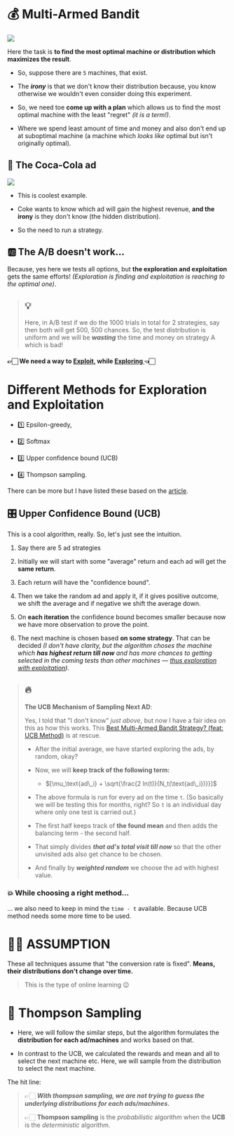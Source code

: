 # 💰 Multi-Armed Bandit

![](E:\GitHub\Short-Courses-DeepLearning\Machine-Learning-A-Z\images\multiarmed-bandit.png)

Here the task is **to find the most optimal machine or distribution which maximizes the result**.

- So, suppose there are `5` machines, that exist. 

- The ***irony*** is that we don't know their distribution because, you know otherwise we wouldn't even consider doing this experiment.

- So, we need toe **come up with a plan** which allows us to find the most optimal machine with the least "regret" *(it is a term!)*.

- Where we spend least amount of time and money and also don't end up at suboptimal machine (a machine which *looks like* optimal but isn't originally optimal).

## 🍾 The Coca-Cola ad

![](E:\GitHub\Short-Courses-DeepLearning\Machine-Learning-A-Z\images\coke-ad.png)

- This is coolest example.

- Coke wants to know which ad will gain the highest revenue, **and the irony** is they don't know (the hidden distribution).

- So the need to run a strategy.

## 🆎 The A/B doesn't work...

Because, yes here we tests all options, but **the exploration and exploitation** gets the same efforts! *(Exploration is finding and exploitation is reaching to the optimal one)*.

> ## 💡
> 
> Here, in A/B test if we do the 1000 trials in total for 2 strategies, say then both will get 500, 500 chances. So, the test distribution is uniform and we will be ***wasting*** the time and money on strategy A which is bad!

#### 👉🏻 We need a way to <u>Exploit</u>, while <u>Exploring </u>👈🏻

# Different Methods for Exploration and Exploitation

- 1️⃣ Epsilon-greedy, 

- 2️⃣ Softmax

- 3️⃣ Upper confidence bound (UCB)

- 4️⃣ Thompson sampling.

There can be more but I have listed these based on the [article](https://www.linkedin.com/advice/1/how-do-you-optimize-your-strategy-exploration#how-do-you-implement-it?).

## 🎛 Upper Confidence Bound (UCB)

This is a cool algorithm, really. So, let's just see the intuition.

1. Say there are 5 ad strategies

2. Initially we will start with some "average" return and each ad will get the **same return**.

3. Each return will have the "confidence bound".

4. Then we take the random ad and apply it, if it gives positive outcome, we shift the average and if negative we shift the average down.

5. On **each iteration** the confidence bound becomes smaller because now we have more observation to prove the point.

6. The next machine is chosen based **on some strategy**. That can be decided *(I don't have clarity, but the algorithm choses the machine which **has highest return till now** and has more chances to getting selected in the coming tests than other machines — <u>thus exploration with exploitation</u>).*

> ## 🔥
> 
> **The UCB Mechanism of Sampling Next AD**:
> 
> Yes, I told that "I don't know" *just above*, but now I have a fair idea on this as how this works. This [Best Multi-Armed Bandit Strategy? (feat: UCB Method)](https://www.youtube.com/watch?v=FgmMK6RPU1c) is at rescue. 
> 
> - After the initial average, we have started exploring the ads, by random, okay?
> 
> - Now, we will **keep track of the following term:**
>   
>   - $[\mu_\text{ad\_i} + \sqrt{\frac{2 ln(t)}{N_t(\text{ad\_i})}}]$
> 
> - The above formula is run for every ad on the time `t`. (So basically we will be testing this for months, right? So `t` is an individual day where only one test is carried out.)
> 
> - The first half keeps track of **the found mean** and then adds the balancing term - the second half.
> 
> - That simply divides ***that ad's total visit till now*** so that the other unvisited ads also get chance to be chosen.
> 
> - And finally by ***weighted random*** we choose the ad with highest value.

### 💥 While choosing a right method...

... we also need to keep in mind the `time - t` available. Because UCB method needs some more time to be used.

# 🤚🏻 ASSUMPTION

These all techniques assume that "the conversion rate is fixed". **Means, their distributions don't change over time.**

> This is the type of online learning 😉 

# 👡 Thompson Sampling

- Here, we will follow the similar steps, but the algorithm formulates the **distribution for each ad/machines** and works based on that.

- In contrast to the UCB, we calculated the rewards and mean and all  to select the next machine etc. Here, we will sample from the distribution to select the next machine. 

The hit line:

> 👉🏻 ***With thompson sampling, we are not trying to guess the underlying distributions for each ads/machines.***
> 
> 👉🏻 **Thompson sampling** is the *probabilistic* algorithm when the **UCB** is the *deterministic* algorithm.
